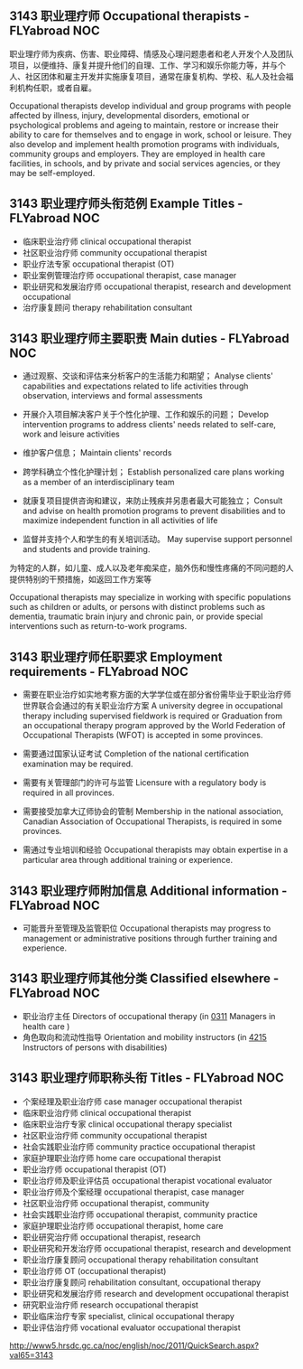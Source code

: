 ## 3143 职业理疗师 Occupational therapists - FLYabroad NOC

职业理疗师为疾病、伤害、职业障碍、情感及心理问题患者和老人开发个人及团队项目，以便维持、康复并提升他们的自理、工作、学习和娱乐你能力等，并与个人、社区团体和雇主开发并实施康复项目，通常在康复机构、学校、私人及社会福利机构任职，或者自雇。

Occupational therapists develop individual and group programs with people affected by illness, injury, developmental disorders, emotional or psychological problems and ageing to maintain, restore or increase their ability to care for themselves and to engage in work, school or leisure. They also develop and implement health promotion programs with individuals, community groups and employers. They are employed in health care facilities, in schools, and by private and social services agencies, or they may be self-employed.

## 3143 职业理疗师头衔范例 Example Titles - FLYabroad NOC

* 临床职业治疗师 clinical occupational therapist
* 社区职业治疗师 community occupational therapist
* 职业疗法专家 occupational therapist (OT)
* 职业案例管理治疗师 occupational therapist, case manager
* 职业研究和发展治疗师 occupational therapist, research and development occupational
* 治疗康复顾问 therapy rehabilitation consultant

## 3143 职业理疗师主要职责 Main duties - FLYabroad NOC

* 通过观察、交谈和评估来分析客户的生活能力和期望；
Analyse clients' capabilities and expectations related to life activities through observation, interviews and formal assessments

* 开展介入项目解决客户关于个性化护理、工作和娱乐的问题；
Develop intervention programs to address clients' needs related to self-care, work and leisure activities

* 维护客户信息；
Maintain clients' records

* 跨学科确立个性化护理计划；
Establish personalized care plans working as a member of an interdisciplinary team

* 就康复项目提供咨询和建议，来防止残疾并另患者最大可能独立；
Consult and advise on health promotion programs to prevent disabilities and to maximize independent function in all activities of life

* 监督并支持个人和学生的有关培训活动。
May supervise support personnel and students and provide training.

为特定的人群，如儿童、成人以及老年痴呆症，脑外伤和慢性疼痛的不同问题的人提供特别的干预措施，如返回工作方案等

Occupational therapists may specialize in working with specific populations such as children or adults, or persons with distinct problems such as dementia, traumatic brain injury and chronic pain, or provide special interventions such as return-to-work programs.

## 3143 职业理疗师任职要求 Employment requirements - FLYabroad NOC

* 需要在职业治疗如实地考察方面的大学学位或在部分省份需毕业于职业治疗师世界联合会通过的有关职业治疗方案
A university degree in occupational therapy including supervised fieldwork is required or Graduation from an occupational therapy program approved by the World Federation of Occupational Therapists (WFOT) is accepted in some provinces.

* 需要通过国家认证考试
Completion of the national certification examination may be required.

* 需要有关管理部门的许可与监管
Licensure with a regulatory body is required in all provinces.

* 需要接受加拿大辽师协会的管制
Membership in the national association, Canadian Association of Occupational Therapists, is required in some provinces.

* 需通过专业培训和经验
Occupational therapists may obtain expertise in a particular area through additional training or experience.

## 3143 职业理疗师附加信息 Additional information - FLYabroad NOC

* 可能晋升至管理及监管职位
Occupational therapists may progress to management or administrative positions through further training and experience.

## 3143 职业理疗师其他分类 Classified elsewhere - FLYabroad NOC

* 职业治疗主任 Directors of occupational therapy (in [0311](0311) Managers in health care )
* 角色取向和流动性指导 Orientation and mobility instructors (in [4215](4215) Instructors of persons with disabilities)

## 3143 职业理疗师职称头衔 Titles - FLYabroad NOC

* 个案经理及职业治疗师 case manager occupational therapist
* 临床职业治疗师 clinical occupational therapist
* 临床职业治疗专家 clinical occupational therapy specialist
* 社区职业治疗师 community occupational therapist
* 社会实践职业治疗师 community practice occupational therapist
* 家庭护理职业治疗师 home care occupational therapist
* 职业治疗师 occupational therapist (OT)
* 职业治疗师及职业评估员 occupational therapist vocational evaluator
* 职业治疗师及个案经理 occupational therapist, case manager
* 社区职业治疗师 occupational therapist, community
* 社会实践职业治疗师 occupational therapist, community practice
* 家庭护理职业治疗师 occupational therapist, home care
* 职业研究治疗师 occupational therapist, research
* 职业研究和开发治疗师 occupational therapist, research and development
* 职业治疗康复顾问 occupational therapy rehabilitation consultant
* 职业治疗师 OT (occupational therapist)
* 职业治疗康复顾问 rehabilitation consultant, occupational therapy
* 职业研究和发展治疗师 research and development occupational therapist
* 研究职业治疗师 research occupational therapist
* 职业临床治疗专家 specialist, clinical occupational therapy
* 职业评估治疗师 vocational evaluator occupational therapist

http://www5.hrsdc.gc.ca/noc/english/noc/2011/QuickSearch.aspx?val65=3143